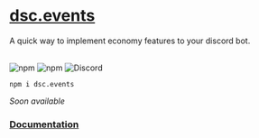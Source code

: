 # [dsc.events](https://www.npmjs.com/dsc.events)

A quick way to implement economy features to your discord bot.

<div style="display: inline-block"><br>
  <img alt="npm" src="https://img.shields.io/npm/v/dsc.events?style=flat-square">
  <img alt="npm" src="https://img.shields.io/npm/dt/dsc.events?style=flat-square">
  <img alt="Discord" src="https://img.shields.io/discord/782722663549763585?style=flat-square">
</div>
<br>

```
npm i dsc.events
```

*Soon available*
### [Documentation](https://github.com/jurgenjacobsen/dsc.events/wiki/Documentation)
